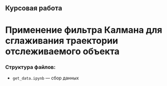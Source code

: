 ## **Курсовая работа**
# **Применение фильтра Калмана для сглаживания траектории отслеживаемого объекта**

### Структура файлов:

- `get_data.ipynb` — сбор данных
